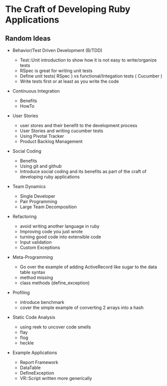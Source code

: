 # The Craft of Developing Ruby Applications

## Random Ideas

* Behavior/Test Driven Development (B/TDD)
    * Test::Unit introduction to show how it is not easy to write/organize tests
    * RSpec is great for writing unit tests
    * Define unit tests( RSpec ) vs functional/Integation tests ( Cucumber )
    * Write tests first or at least as you write the code

* Continuous Integration
    * Benefits
    * HowTo

* User Stories
    * user stores and their benefit to the development process
    * User Stories and writing cucumber tests
    * Using Pivotal Tracker
    * Product Backlog Management

* Social Coding
    * Benefits
    * Using git and github
    * Introduce social coding and its benefits as part of the craft of developing ruby applications

* Team Dynamics 
    * Single Developer
    * Pair Programming
    * Large Team Decomposition

* Refactoring
    * avoid writing another language in ruby
    * Improving code you just wrote
    * turning good code into extensible code
    * Input validation
    * Custom Exceptions

* Meta-Programming 
    * Go over the example of adding ActiveRecord like sugar to the data table syntax
    * method missing
    * class methods (define\_exception)

* Profiling
    * introduce benchmark
    * cover the simple example of converting 2 arrays into a hash

* Static Code Analysis
    * using reek to uncover code smells
    * flay
    * flog
    * heckle

* Example Applications
    * Report Framework
    * DataTable
    * DefineException
    * VR::Script written more generically
